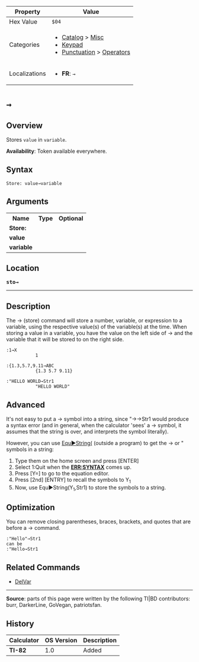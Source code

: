 | Property      | Value |
|---------------|-------|
| Hex Value     | `$04`|
| Categories    | <ul><li>[Catalog](<../categories/Catalog.md>) > [Misc](<../categories/Catalog.md#Misc>)</li><li>[Keypad](<../categories/Keypad.md>)</li><li>[Punctuation](<../categories/Punctuation.md>) > [Operators](<../categories/Punctuation.md#Operators>)</li></ul> |
| Localizations | <ul><li><b>FR</b>: `→`</li></ul> |

# `→`

## Overview
Stores `value` in `variable`.


<b>Availability</b>: Token available everywhere.

## Syntax
`Store: value→variable`

## Arguments
<table>
<tr><th>Name</th><th>Type</th><th>Optional</th></tr>

<tr><td><b>Store:</b></td><td></td><td></td></tr>

<tr><td><b>value</b></td><td></td><td></td></tr>

<tr><td><b>variable</b></td><td></td><td></td></tr>

</table>

## Location
<tt><kbd><b>sto→</b></kbd></tt>
<hr>

## Description

The → (store) command will store a number, variable, or expression to a variable, using the respective value(s) of the variable(s) at the time. When storing a value in a variable, you have the value on the left side of → and the variable that it will be stored to on the right side.

```ti-basic
:1→X
           1

:{1.3,5.7,9.11→ABC
           {1.3 5.7 9.11}

:"HELLO WORLD→Str1
           "HELLO WORLD"
```

## Advanced

It's not easy to put a → symbol into a string, since "→→Str1 would produce a syntax error (and in general, when the calculator 'sees' a → symbol, it assumes that the string is over, and interprets the symbol literally).

However, you can use [Equ►String(](equ-string) (outside a program) to get the → or " symbols in a string:

1.  Type them on the home screen and press [ENTER]
2.  Select 1:Quit when the **[ERR:SYNTAX](errors#syntax)** comes up.
3.  Press [Y=] to go to the equation editor.
4.  Press [2nd] [ENTRY] to recall the symbols to Y<sub>1</sub>
5.  Now, use Equ►String(Y<sub>1</sub>,Str1) to store the symbols to a string.

## Optimization

You can remove closing parentheses, braces, brackets, and quotes that are before a → command.

```ti-basic
:"Hello"→Str1
can be
:"Hello→Str1
```

## Related Commands

*   [DelVar](DelVar.md)

* * *

**Source**: parts of this page were written by the following TI|BD contributors: burr, DarkerLine, GoVegan, patriotsfan.

## History
| Calculator | OS Version | Description |
|------------|------------|-------------|
| <b>TI-82</b> | 1.0 | Added |


